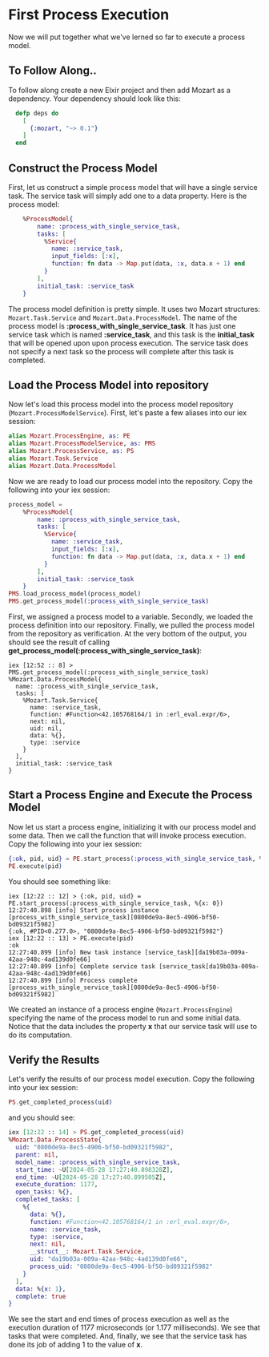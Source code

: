 # First Process Execution

Now we will put together what we've lerned so far to execute a process model. 

## To Follow Along..

To follow along create a new Elxir project and then add Mozart as a dependency. Your dependency should look like this:

```elixir
  defp deps do
    [
      {:mozart, "~> 0.1"}
    ]
  end
```

## Construct the Process Model

First, let us construct a simple process model that will have a single service task. The service task will simply add one to a data property. Here is the process model:

```elixir
    %ProcessModel{
        name: :process_with_single_service_task,
        tasks: [
          %Service{
            name: :service_task,
            input_fields: [:x],
            function: fn data -> Map.put(data, :x, data.x + 1) end
          }
        ],
        initial_task: :service_task
    }
```

The process model definition is pretty simple. It uses two Mozart structures: `Mozart.Task.Service` and `Mozart.Data.ProcessModel`. The name of the process model is **:process_with_single_service_task**. It has just one service task which is named **:service_task**, and this task is the **initial_task** that will be opened upon upon process execution. The service task does not specify a next task so the process will complete after this task is completed.

## Load the Process Model into repository

Now let's load this process model into the process model repository (`Mozart.ProcessModelService`). First, let's paste a few aliases into our iex session:

```elixir
alias Mozart.ProcessEngine, as: PE
alias Mozart.ProcessModelService, as: PMS
alias Mozart.ProcessService, as: PS
alias Mozart.Task.Service
alias Mozart.Data.ProcessModel

```

Now we are ready to load our process model into the repository. Copy the following into your iex session:

```elixir
process_model = 
    %ProcessModel{
        name: :process_with_single_service_task,
        tasks: [
          %Service{
            name: :service_task,
            input_fields: [:x],
            function: fn data -> Map.put(data, :x, data.x + 1) end
          }
        ],
        initial_task: :service_task
    }
PMS.load_process_model(process_model)
PMS.get_process_model(:process_with_single_service_task)

```

First, we assigned a process model to a variable.
Secondly, we loaded the process definition into our repository.
Finally, we pulled the process model from the repository as verification. At the very bottom of the output, you should see the result of calling **get_process_model(:process_with_single_service_task)**:


```
iex [12:52 :: 8] > PMS.get_process_model(:process_with_single_service_task)
%Mozart.Data.ProcessModel{
  name: :process_with_single_service_task,
  tasks: [
    %Mozart.Task.Service{
      name: :service_task,
      function: #Function<42.105768164/1 in :erl_eval.expr/6>,
      next: nil,
      uid: nil,
      data: %{},
      type: :service
    }
  ],
  initial_task: :service_task
}
```

## Start a Process Engine and Execute the Process Model

Now let us start a process engine, initializing it with our process model and some data. Then we call the function that will invoke process execution. Copy the following into your iex session:

```elixir
{:ok, pid, uid} = PE.start_process(:process_with_single_service_task, %{x: 0})
PE.execute(pid)

```

You should see something like:

```
iex [12:22 :: 12] > {:ok, pid, uid} = PE.start_process(:process_with_single_service_task, %{x: 0})
12:27:40.898 [info] Start process instance [process_with_single_service_task][0800de9a-8ec5-4906-bf50-bd09321f5982]
{:ok, #PID<0.277.0>, "0800de9a-8ec5-4906-bf50-bd09321f5982"}
iex [12:22 :: 13] > PE.execute(pid)
:ok
12:27:40.899 [info] New task instance [service_task][da19b03a-009a-42aa-948c-4ad139d0fe66]
12:27:40.899 [info] Complete service task [service_task[da19b03a-009a-42aa-948c-4ad139d0fe66]
12:27:40.899 [info] Process complete [process_with_single_service_task][0800de9a-8ec5-4906-bf50-bd09321f5982]
```

We created an instance of a process engine (`Mozart.ProcessEngine`) specifying the name of the process model to run and some initial data. Notice that the data includes the property **x** that our service task will use to do its computation.

## Verify the Results

Let's verify the results of our process model execution. Copy the following into your iex session:

```elixir
PS.get_completed_process(uid)

```

and you should see:

```elixir
iex [12:22 :: 14] > PS.get_completed_process(uid)
%Mozart.Data.ProcessState{
  uid: "0800de9a-8ec5-4906-bf50-bd09321f5982",
  parent: nil,
  model_name: :process_with_single_service_task,
  start_time: ~U[2024-05-28 17:27:40.898328Z],
  end_time: ~U[2024-05-28 17:27:40.899505Z],
  execute_duration: 1177,
  open_tasks: %{},
  completed_tasks: [
    %{
      data: %{},
      function: #Function<42.105768164/1 in :erl_eval.expr/6>,
      name: :service_task,
      type: :service,
      next: nil,
      __struct__: Mozart.Task.Service,
      uid: "da19b03a-009a-42aa-948c-4ad139d0fe66",
      process_uid: "0800de9a-8ec5-4906-bf50-bd09321f5982"
    }
  ],
  data: %{x: 1},
  complete: true
}
```

We see the start and end times of process execution as well as the execution duration of 1177 microseconds (or 1.177 milliseconds). We see that tasks that were completed. And, finally, we see that the service task has done its job of adding 1 to the value of **x**.

